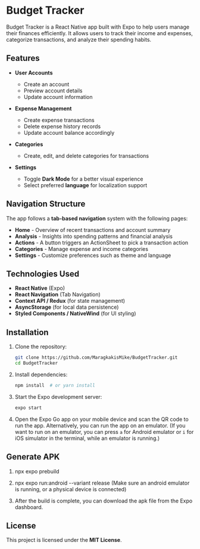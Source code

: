 # Budget Tracker

Budget Tracker is a React Native app built with Expo to help users manage their finances efficiently. It allows users to track their income and expenses, categorize transactions, and analyze their spending habits.

## Features

- **User Accounts**

  - Create an account
  - Preview account details
  - Update account information

- **Expense Management**

  - Create expense transactions
  - Delete expense history records
  - Update account balance accordingly

- **Categories**

  - Create, edit, and delete categories for transactions

- **Settings**
  - Toggle **Dark Mode** for a better visual experience
  - Select preferred **language** for localization support

## Navigation Structure

The app follows a **tab-based navigation** system with the following pages:

- **Home** - Overview of recent transactions and account summary
- **Analysis** - Insights into spending patterns and financial analysis
- **Actions** - A button triggers an ActionSheet to pick a transaction action
- **Categories** - Manage expense and income categories
- **Settings** - Customize preferences such as theme and language

## Technologies Used

- **React Native** (Expo)
- **React Navigation** (Tab Navigation)
- **Context API / Redux** (for state management)
- **AsyncStorage** (for local data persistence)
- **Styled Components / NativeWind** (for UI styling)

## Installation

1. Clone the repository:
   ```sh
   git clone https://github.com/MaragkakisMike/BudgetTracker.git
   cd BudgetTracker
   ```
2. Install dependencies:
   ```sh
   npm install  # or yarn install
   ```
3. Start the Expo development server:
   ```sh
   expo start
   ```
4. Open the Expo Go app on your mobile device and scan the QR code to run the app. Alternatively, you can run the app on an emulator.
   (If you want to run on an emulator, you can press `a` for Android emulator or `i` for iOS simulator in the terminal, while an emulator is running.)

## Generate APK

1. npx expo prebuild
2. npx expo run:android --variant release (Make sure an android emulator is running, or a physical device is connected)

3. After the build is complete, you can download the apk file from the Expo dashboard.

## License

This project is licensed under the **MIT License**.
